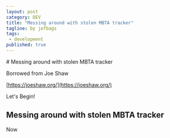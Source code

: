 ```yaml
---
layout: post
category: DEV
title: "Messing around with stolen MBTA tracker"
tagline: by jefbags
tags: 
 - development
published: true
---
```










<p />
# Messing around with stolen MBTA tracker


Borrowed from Joe Shaw 

[https://joeshaw.org/](https://joeshaw.org/)


Let's Begin!

<!--more-->

## Messing around with stolen MBTA tracker

Now 
